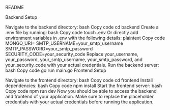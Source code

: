 README

Backend Setup

Navigate to the backend directory:
bash
Copy code
cd backend
Create a .env file by running:
bash
Copy code
touch .env
Or directly add environment variables in .env with the following details:
plaintext
Copy code
MONGO_URI=<Your Mongo Deatails>
SMTP_USERNAME=your_smtp_username
SMTP_PASSWORD=your_smtp_password
SECURITY_CODE=your_security_code
Replace your_username, your_password, your_smtp_username, your_smtp_password, and your_security_code with your actual credentials.
Run the backend server:
bash
Copy code
go run main.go
Frontend Setup

Navigate to the frontend directory:
bash
Copy code
cd frontend
Install dependencies:
bash
Copy code
npm install
Start the frontend server:
bash
Copy code
npm run dev
Now you should be able to access the backend and frontend of your application. Make sure to replace the placeholder credentials with your actual credentials before running the application.